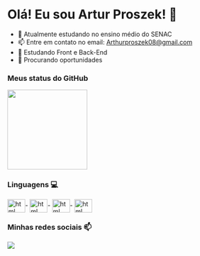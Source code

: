 # Olá! Eu sou Artur Proszek! 🙂
 
- 🔭 Atualmente estudando no ensino médio do SENAC
- 📫 Entre em contato no email: Arthurproszek08@gmail.com
- 🌱 Estudando  Front e Back-End
- 🤔 Procurando oportunidades

 
### Meus status do GitHub

<div>

  <img height="180em" src="https://github-readme-stats.vercel.app/api?username=ArthurProszek&show_icons=true&theme=dark">

</div>
 
### Linguagens 💻

<div style="display: inline_block">

  <img align="center" alt="html" height="30" width="40" src="https://cdn.jsdelivr.net/gh/devicons/devicon/icons/html5/html5-original.svg">-
  <img align="center" alt="html" height="30" width="40" src="https://cdn.jsdelivr.net/gh/devicons/devicon/icons/css3/css3-original.svg">-
  <img align="center" alt="html" height="30" width="40" src="https://cdn.jsdelivr.net/gh/devicons/devicon/icons/python/python-original.svg">-
  <img align="center" alt="html" height="30" width="40" src="https://cdn.jsdelivr.net/gh/devicons/devicon/icons/javascript/javascript-original.svg">

</div>
 
 
### Minhas redes sociais 📫

<div>

  <a href="https://www.linkedin.com/in/arthur-proszek-7a211b293/" target="_blank"><img src="https://img.shields.io/badge/LinkedIn-0077B5?style=for-the-badge&logo=linkedin&logoColor=white" target="_blank"></a>

</div>
